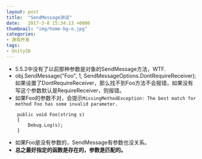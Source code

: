 ```yaml
---
layout: post
title:  "SendMessage测试"
date:   2017-3-8 15:34:13 +0800
thumbnail: "img/home-bg-o.jpg"
categories: 
- 游戏开发
tags:
- Unity3D
---
```


- 5.5.2中没有了以前那种参数是对象的SendMessage方法，WTF.
- obj.SendMessage("Foo", 1, SendMessageOptions.DontRequireReceiver);如果设置了DontRequireReceiver，那么找不到Foo方法不会报错，如果没有写这个参数默认是RequireReceiver，则报错。
- 如果Foo的参数不对，会提示`MissingMethodException: The best match for method Foo has some invalid parameter.`


<!--more-->

```
    public void Foo(string s)
    {
        Debug.Log(s);
    }

```
- 如果Foo是没有参数的，SendMessage有参数也没关系。
- **总之最好指定的函数是存在的，参数是匹配的。**



 